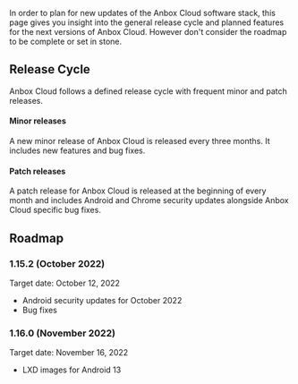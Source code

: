 In order to plan for new updates of the Anbox Cloud software stack, this page gives you insight into the general release cycle and planned features for the next versions of Anbox Cloud. However don't consider the roadmap to be complete or set in stone.

## Release Cycle

Anbox Cloud follows a defined release cycle with frequent minor and patch releases.

#### Minor releases

A new minor release of Anbox Cloud is released every three months. It includes new features and bug fixes.

#### Patch releases

A patch release for Anbox Cloud is released at the beginning of every month and includes Android and Chrome security updates alongside Anbox Cloud specific bug fixes.

## Roadmap

### 1.15.2 (October 2022)

Target date: October 12, 2022

* Android security updates for October 2022
* Bug fixes

### 1.16.0 (November 2022)

Target date: November 16, 2022

* LXD images for Android 13